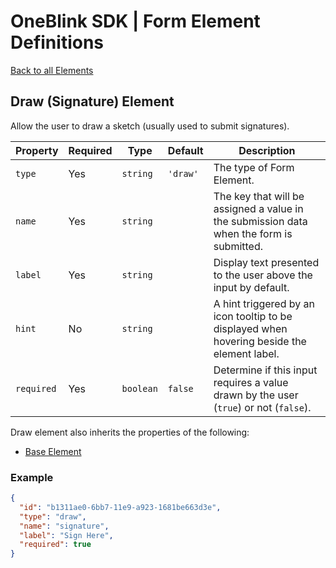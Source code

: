 # OneBlink SDK | Form Element Definitions

[Back to all Elements](./README.md)

## Draw (Signature) Element

Allow the user to draw a sketch (usually used to submit signatures).

| Property   | Required | Type      | Default  | Description                                                                                 |
| ---------- | -------- | --------- | -------- | ------------------------------------------------------------------------------------------- |
| `type`     | Yes      | `string`  | `'draw'` | The type of Form Element.                                                                   |
| `name`     | Yes      | `string`  |          | The key that will be assigned a value in the submission data when the form is submitted.    |
| `label`    | Yes      | `string`  |          | Display text presented to the user above the input by default.                              |
| `hint`     | No       | `string`  |          | A hint triggered by an icon tooltip to be displayed when hovering beside the element label. |
| `required` | Yes      | `boolean` | `false`  | Determine if this input requires a value drawn by the user (`true`) or not (`false`).       |

Draw element also inherits the properties of the following:

- [Base Element](./base-element.md)

### Example

```JSON
{
  "id": "b1311ae0-6bb7-11e9-a923-1681be663d3e",
  "type": "draw",
  "name": "signature",
  "label": "Sign Here",
  "required": true
}
```
